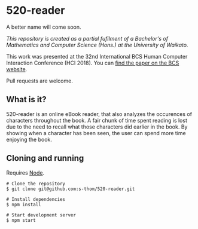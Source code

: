 # 520-reader

A better name will come soon.

*This repository is created as a partial fufilment of a Bachelor's of Mathematics and Computer Science (Hons.) at the University of Waikato.*

This work was presented at the 32nd International BCS Human Computer Interaction Conference (HCI 2018). You can [find the paper on the BCS website](https://ewic.bcs.org/content/ConWebDoc/60000).

Pull requests are welcome.

## What is it?

520-reader is an online eBook reader, that also analyzes the occurences of characters throughout the book. A fair chunk of time spent reading is lost due to the need to recall what those characters did earlier in the book. By showing when a character has been seen, the user can spend more time enjoying the book.

## Cloning and running

Requires [Node](https://nodejs.org).

```
# Clone the repository
$ git clone git@github.com:s-thom/520-reader.git

# Install dependencies
$ npm install

# Start development server
$ npm start
```

